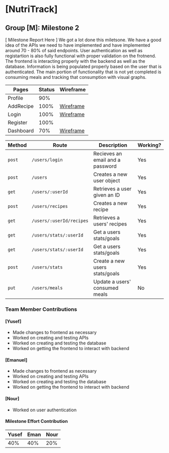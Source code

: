 # [NutriTrack]
## Group [M]: Milestone 2


[ Milestone Report Here ]
We got a lot done this miletsone. We have a good idea of the APIs we need to have implemented and have implemented around 70 - 80% of said endpoints. User authentication as well as registartion is also fully functional with proper validation on the frotnend. The frontend is interacting properly with the backend as well as the database. Information is being populated properly based on the user that is authenticated. The main portion of functionality that is not yet completed is consuming meals and tracking that consumption with visual graphs.


Pages | Status | Wireframe
------|--------|---------
Profile | 90% | |
AddRecipe | 100% | [Wireframe](https://github.ncsu.edu/engr-csc342/csc342-2024Spring-GroupM/tree/main/Proposal/Wireframes) |
Login | 100% | [Wireframe](https://github.ncsu.edu/engr-csc342/csc342-2024Spring-GroupM/tree/main/Proposal/Wireframes) |
Register | 100% | 
Dashboard | 70% | [Wireframe](https://github.ncsu.edu/engr-csc342/csc342-2024Spring-GroupM/tree/main/Proposal/Wireframes) |

Method | Route | Description | Working?
-------|-------|-------------|---------
|`post`|`/users/login`|Recieves an email and a password|Yes|
|`post`|`/users`|Creates a new user object|Yes|
|`get`|`/users/:userId`|Retrieves a user given an ID|Yes|
|`post`|`/users/recipes`|Creates a new recipe|Yes|
|`get`|`/users/:userId/recipes`|Retrieves a users' recipes|Yes|
|`get`|`/users/stats/:userId`|Get a users stats/goals|Yes|
|`get`|`/users/stats/:userId`|Get a users stats/goals|Yes|
|`post`|`/users/stats`|Create a new users stats/goals|Yes|
|`put`|`/users/meals`|Update a users' consumed meals|No|


### Team Member Contributions

#### [Yusef]

* Made changes to frontend as necessary
* Worked on creating and testing APIs
* Worked on creating and testing the database
* Worked on getting the frontend to interact with backend

#### [Emanuel]

* Made changes to frontend as necessary
* Worked on creating and testing APIs
* Worked on creating and testing the database
* Worked on getting the frontend to interact with backend

#### [Nour]

* Worked on user authentication

#### Milestone Effort Contribution

Yusef | Eman | Nour
------------- | ------------- | -------------
40%            | 40%            | 20%
